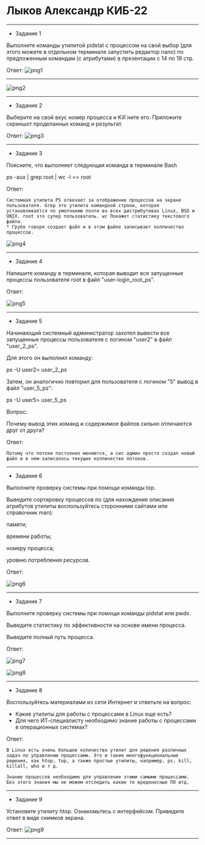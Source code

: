 # Лыков Александр КИБ-22
***
* Задание 1

Выполните команды утилитой pidstat с процессом на свой выбор (для этого можете в отдельном терминале запустить редактор nano) по предложенным командам (с атрибутами) в презентации с 14 по 19 стр.

Ответ:
![png1](https://github.com/Veritas97/PraPotok/blob/main/FOTO/png1.png)
***
![png2](https://github.com/Veritas97/PraPotok/blob/main/FOTO/png2.png)
***
* Задание 2

Выберите на свой вкус номер процесса и Kill`ните его. Приложите скриншот проделанных команд и результат.

Ответ:
![png3](https://github.com/Veritas97/PraPotok/blob/main/FOTO/png3.png)
***
* Задание 3

Поясните, что выполняет следующая  команда в терминале Bash

ps -aux | grep root | wc -l >> root

Ответ:
```
Системная утилита PS отвечает за отображение процессов на экране пользователя. Grep это утилита командной строки, которая устанавливается по умолчанию почти во всех дистрибутивах Linux, BSD и UNIX. root это супер пользователь. wc Покажет статистику текстового файла.
* Грубо говоря создает файл и в этом файле записывает колличество процессов.
```
![png4](https://github.com/Veritas97/PraPotok/blob/main/FOTO/png4.png)
***
* Задание 4

Напишите команду в терминале, которая выводит все запущенные процессы пользователя root в файл "user-login_root_ps".

Ответ:


![png5](https://github.com/Veritas97/PraPotok/blob/main/FOTO/png5.png)
***
* Задание 5

Начинающий системный администратор захотел вывести все запущенные процессы пользователя с логином "user2" в файл "user_2_ps".

Для этого он выполнил команду:

ps -U user2> user_2_ps

Затем, он аналогично повторил для пользователя с логином "5" вывод в файл "user_5_ps":

ps -U user5> user_5_ps

Вопрос:

Почему вывод этих команд и содержимое файлов сильно отличаются друг от друга?

Ответ:
```
Потому что потоки постоянно меняются, а сис админ просто создал новый файл и в нем записалось текущие колличество потоков.
```
***
* Задание 6

Выполните проверку системы при помощи команды top.

Выведите сортировку процессов по (для нахождения описания атрибутов утилиты воспользуйтесь сторонними сайтами или справочник man):

памяти;

времени работы;

номеру процесса;

уровню потребления ресурсов.

Ответ:

![png6](https://github.com/Veritas97/PraPotok/blob/main/FOTO/png6.png)
***
* Задание 7

Выполните проверку системы при помощи команды pidstat или pwdx.

Выведите статистику по эффективности на основе имени процесса.

Выведите полный путь процесса.

Ответ: 

![png7](https://github.com/Veritas97/PraPotok/blob/main/FOTO/png7.png)

![png8](https://github.com/Veritas97/PraPotok/blob/main/FOTO/png8.png)
***
* Задание 8

Воспользуйтесь материалами из сети Интернет и ответьте на вопрос:
- Какие утилиты для работы с процессами в Linux еще есть?
- Для чего ИТ-специалисту необходимо знание работы с процессами в операционных системах?

Ответ: 
```
В Linux есть очень большое количество утилит для решения различных задач по управлению процессами. Это и такие многофункциональные решения, как htop, top, а также простые утилиты, например, ps, kill, killall, who и т д.
```
```
Знание процессов необходимо для управление этими самыми процессами. Без этого знания мы не можем отследить какие то вредоносные ПО итд.
```
***
* Задание 9

Установите утилиту htop. Ознакомьтесь с интерфейсом.
Приведите ответ в виде снимков экрана.

Ответ: 
![png9](https://github.com/Veritas97/PraPotok/blob/main/FOTO/png9.png)
***
